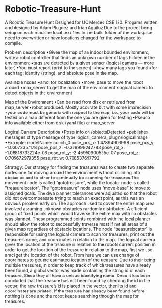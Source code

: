 # Robotic-Treasure-Hunt
A Robotic Treasure Hunt Designed for UC Merced CSE 180.
Progams written and designed by Adam Pluguez and Irian Aguiluz
Due to the project being setup on each machine local text files in the build folder of the workspace need to overwritten or have locations changed for the workspace to compile.

Problem description
•Given the map of an indoor bounded environment, write a robot controller that finds an unknown number of 
tags hidden in the environment 
•tags are detected by a given sensor (logical camera — more later) 
•You must report (print to the screen):
•how many tags you found 
•for each tag: identity (string), and absolute pose in the map.

Available nodes
•amcl for localization 
•move_base to move the robot around 
•map_server to get the map of the environment
•logical camera to detect objects in the environment

Map of the Environment
•Can be read from disk or retrieved from map_server
•robot produced. Mostly accurate but with some imprecision 
•your code must be generic with respect to the map,
i.e., your code will be tested on a map different from the one you are given for testing 
•Pseudo info available either from disk (yaml file) or map_server

Logical Camera Description
•Posts info on /objectsDetected
•publishes messages of type message of type logical_camera_plugin/logicalImage
•Example:
modelName: couch_0 
pose_pos_x: 1.47894906998 
pose_pos_y: -1.03072357178 
pose_pos_z: -0.368999242783 
pose_rot_x: -1.08818733224e-06 
pose_rot_y: -2.45950900535e-07 
pose_rot_z: 0.705672979355 
pose_rot_w: 0.708537697792

Strategy:
	Our strategy for finding the treasures was to create two separate nodes one for moving around the environment without colliding into obstacles and to other to continually be scanning for treasures.The movement node is called “gototreasure”, while the locator node is called ”treasurelocator”.
The “gototreasure” node uses “move-base” to move to assigned goals. The dwa planner tolerances were adjusted so that the robot did not overcompensate trying to reach an exact point, as this was an obvious problem early on. The approach used to cover the entire map area involved assuming unknown obstacles randomly distributed. A efficient group of fixed points which would traverse the entire map with no obstacles was planned. These programmed points combined with the local planner should allow the robot to successfully traverse most if not all areas of a given map regardless of obstacle locations.
The node “treasurelocator” is responsible for using the logical camera to scan for treasures, print out the treasure’s name, and coordinates in relation to the map. The logical camera gives the location of the treasure in relation to the robots current position  in order to get the location of the treasure in relation to the map, first we use amcl get the location of the robot. From here we can use change of coordinates to get the estimated location of the treasure. Due to their being multiple treasures, in order to keep track of which treasures have already been found, a global vector was made containing the string id of each treasure. Since they all have a unique identifying name. Once it has been concluded that the treasure has not been found by checking the id in the vector, the new treasure’s id is placed in the vector, then its id and coordinates are printed. If the treasure has already been found before nothing is done and the robot keeps searching through the map for treasures.


